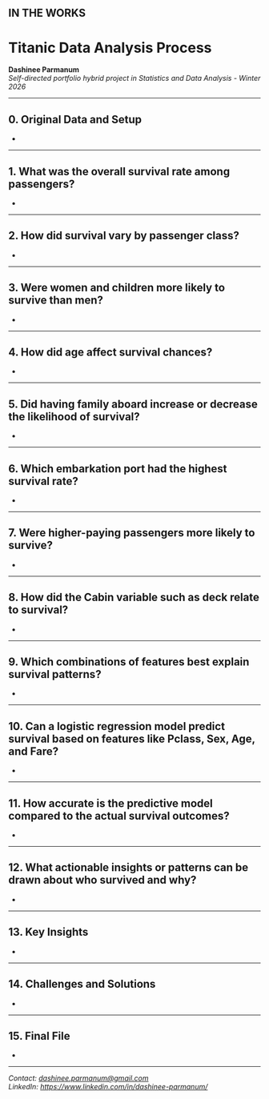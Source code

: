 ## IN THE WORKS

# Titanic Data Analysis Process

**Dashinee Parmanum**  
*Self-directed portfolio hybrid project in Statistics and Data Analysis - Winter 2026*

---
## 0. Original Data and Setup
- 

---
## 1. What was the overall survival rate among passengers?
- 

---
## 2. How did survival vary by passenger class?
- 

---
## 3. Were women and children more likely to survive than men?
- 

---
## 4. How did age affect survival chances?
- 

---
## 5. Did having family aboard increase or decrease the likelihood of survival?
- 

---
## 6. Which embarkation port had the highest survival rate?
- 

---
## 7. Were higher-paying passengers more likely to survive?
- 

---
## 8. How did the Cabin variable such as deck relate to survival?
- 

---
## 9. Which combinations of features best explain survival patterns?
- 

---
## 10. Can a logistic regression model predict survival based on features like Pclass, Sex, Age, and Fare?
- 

---
## 11. How accurate is the predictive model compared to the actual survival outcomes?
- 

---
## 12. What actionable insights or patterns can be drawn about who survived and why?
- 

---
## 13. Key Insights
- 

---
## 14. Challenges and Solutions
- 

---
## 15. Final File
- 

---
*Contact: dashinee.parmanum@gmail.com*  
*LinkedIn: https://www.linkedin.com/in/dashinee-parmanum/*